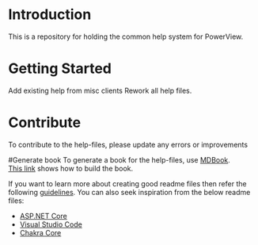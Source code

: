 # Introduction 
This is a repository for holding the common help system for PowerView. 


# Getting Started
Add existing help from misc clients
Rework all help files.

# Contribute
To contribute to the help-files, please update any errors or improvements

#Generate book
To generate a book for the help-files, use [MDBook](https://rust-lang.github.io/mdBook/). <br>
[This link](https://rust-lang.github.io/mdBook/cli/build.html) shows how to build the book.

If you want to learn more about creating good readme files then refer the following [guidelines](https://docs.microsoft.com/en-us/azure/devops/repos/git/create-a-readme?view=azure-devops). You can also seek inspiration from the below readme files:
- [ASP.NET Core](https://github.com/aspnet/Home)
- [Visual Studio Code](https://github.com/Microsoft/vscode)
- [Chakra Core](https://github.com/Microsoft/ChakraCore)